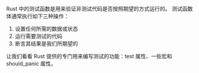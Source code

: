 Rust 中的测试函数是用来验证非测试代码是否按照期望的方式运行的。
测试函数体通常执行如下三种操作：

1. 设置任何所需的数据或状态
2. 运行需要测试的代码
3. 断言其结果是我们所期望的

让我们看看 Rust 提供的专门用来编写测试的功能：test 属性、一些宏和 should_panic 属性。